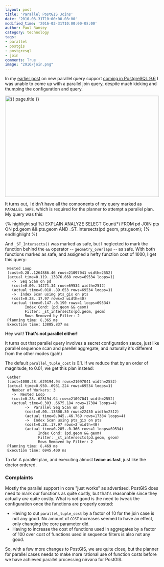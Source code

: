 ```yaml
---
layout: post
title: 'Parallel PostGIS Joins'
date: '2016-03-31T10:00:00-08:00'
modified_time: '2016-03-31T10:00:00-08:00'
author: Paul Ramsey
category: technology
tags:
- parallel
- postgis
- postgresql
- join
comments: True
image: "2016/join.png"
---
```


In my [earlier post](/2016/03/parallel-postgis.html) on new parallel query support [coming in PostgreSQL 9.6](http://rhaas.blogspot.ca/2016/03/parallel-query-is-getting-better-and.html) I was unable to come up with a parallel join query, despite much kicking and thumping the configuration and query.

<img src="{{ site.images }}{{ page.image }}" alt="{{ page.title }}" width="502" height="329" />

It turns out, I didn't have all the components of my query marked as `PARALLEL SAFE`, which is required for the planner to attempt a parallel plan. My query was this:

{% highlight sql %}
EXPLAIN ANALYZE 
 SELECT Count(*) 
  FROM pd 
  JOIN pts 
  ON pd.geom && pts.geom
  AND _ST_Intersects(pd.geom, pts.geom);
{% endhighlight %}

And `_ST_Intersects()` was marked as safe, but I neglected to mark the function behind the `&&` operator -- `geometry_overlaps` -- as safe. With both functions marked as safe, and assigned a hefty function cost of 1000, I get this query:

     Nested Loop  
     (cost=0.28..1264886.46 rows=21097041 width=2552) 
     (actual time=0.119..13876.668 rows=69534 loops=1)
       ->  Seq Scan on pd  
       (cost=0.00..14271.34 rows=69534 width=2512) 
       (actual time=0.018..89.653 rows=69534 loops=1)
       ->  Index Scan using pts_gix on pts  
       (cost=0.28..17.97 rows=2 width=40) 
       (actual time=0.147..0.190 rows=1 loops=69534)
             Index Cond: (pd.geom && geom)
             Filter: _st_intersects(pd.geom, geom)
             Rows Removed by Filter: 2
     Planning time: 8.365 ms
     Execution time: 13885.837 ms

Hey wait! **That's not parallel either!**

It turns out that parallel query involves a secret configuration sauce, just like parallel sequence scan and parellel aggregate, and naturally it's different from the other modes (gah!)

The default `parallel_tuple_cost` is 0.1. If we reduce that by an order of magnitude, to 0.01, we get this plan instead:

     Gather  
     (cost=1000.28..629194.94 rows=21097041 width=2552) 
     (actual time=0.950..6931.224 rows=69534 loops=1)
       Number of Workers: 3
       ->  Nested Loop  
       (cost=0.28..628194.94 rows=21097041 width=2552) 
       (actual time=0.303..6675.184 rows=17384 loops=4)
             ->  Parallel Seq Scan on pd  
             (cost=0.00..13800.30 rows=22430 width=2512) 
             (actual time=0.045..46.769 rows=17384 loops=4)
             ->  Index Scan using pts_gix on pts  
             (cost=0.28..17.97 rows=2 width=40) 
             (actual time=0.285..0.366 rows=1 loops=69534)
                   Index Cond: (pd.geom && geom)
                   Filter: _st_intersects(pd.geom, geom)
                   Rows Removed by Filter: 2
     Planning time: 8.469 ms
     Execution time: 6945.400 ms

Ta da! A parallel plan, and executing almost **twice as fast**, just like the doctor ordered.

### Complaints

Mostly the parallel support in core "just works" as advertised. PostGIS does need to mark our functions as quite costly, but that's reasonable since they actually *are* quite costly. What is *not* good is the need to tweak the configuration once the functions are properly costed:

* Having to cut `parallel_tuple_cost` by a factor of 10 for the join case is not any good. No amount of `COST` increases seemed to have an effect, only changing the core parameter did.
* Having to increase the cost of functions used in aggregates by a factor of 100 over cost of functions used in sequence filters is also not any good.

So, with a few more changes to PostGIS, we are quite close, but the planner for parallel cases needs to make more rational use of function costs before we have achieved parallel processing nirvana for PostGIS.